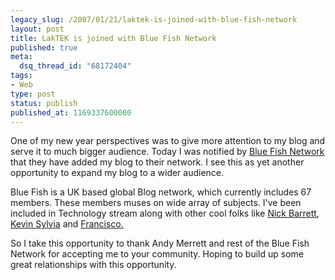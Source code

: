 ```yaml
---
legacy_slug: /2007/01/21/laktek-is-joined-with-blue-fish-network
layout: post
title: LakTEK is joined with Blue Fish Network
published: true
meta:
  dsq_thread_id: "68172404"
tags:
- Web
type: post
status: publish
published_at: 1169337600000
---
```

One of my new year perspectives was to give more attention to my blog and serve it to much bigger audience. Today I was notified by <a href="http://www.bluefishnetwork.co.uk">Blue Fish Network</a> that they have added my blog to their network. I see this as yet another opportunity to expand my blog to a wider audience.

Blue Fish is a UK based global Blog network, which currently includes 67 members. These members muses on wide array of subjects. I've been included in Technology stream along with other cool folks like <a href="http://thoughthacker.com/">Nick Barrett</a>, <a href="http://textonic.slickplaid.net/">Kevin Sylvia</a> and <a href="http://cloud09media.wordpress.com/">Francisco.</a>

So I take this opportunity to thank Andy Merrett and rest of the Blue Fish Network for accepting me to your community. Hoping to build up some great relationships with this opportunity.
